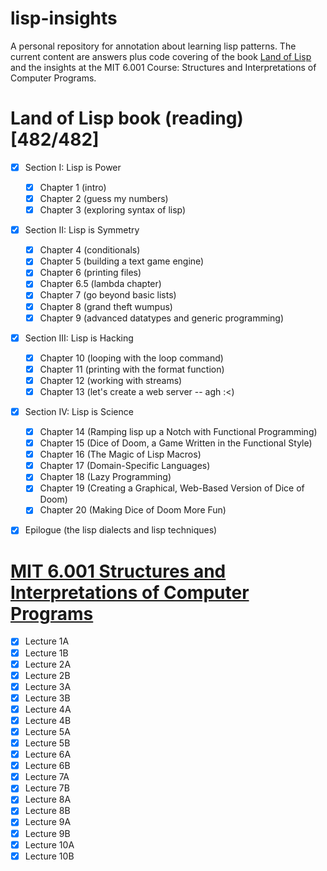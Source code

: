 # lisp-insights
A personal repository for annotation about learning lisp patterns.
The current content are answers plus code covering of the book [Land of Lisp](http://www.landoflisp.com) and the insights at the MIT 6.001 Course: Structures and Interpretations of Computer Programs.


# Land of Lisp book (reading) [482/482]

 - [x] Section I: Lisp is Power
   - [x] Chapter 1 (intro)
   - [x] Chapter 2 (guess my numbers)
   - [x] Chapter 3 (exploring syntax of lisp)
 - [x] Section II: Lisp is Symmetry
   - [x] Chapter 4 (conditionals)
   - [x] Chapter 5 (building a text game engine)
   - [x] Chapter 6 (printing files)
   - [x] Chapter 6.5 (lambda chapter)
   - [x] Chapter 7 (go beyond basic lists)
   - [x] Chapter 8 (grand theft wumpus)
   - [x] Chapter 9 (advanced datatypes and generic programming)
 - [x] Section III: Lisp is Hacking
   - [x] Chapter 10 (looping with the loop command)
   - [x] Chapter 11 (printing with the format function)
   - [x] Chapter 12 (working with streams)
   - [x] Chapter 13 (let's create a web server -- agh :<)
 - [x] Section IV: Lisp is Science
   - [x] Chapter 14 (Ramping lisp up a Notch with Functional Programming)
   - [x] Chapter 15 (Dice of Doom, a Game Written in the Functional Style)
   - [x] Chapter 16 (The Magic of Lisp Macros)
   - [x] Chapter 17 (Domain-Specific Languages)
   - [x] Chapter 18 (Lazy Programming)
   - [x] Chapter 19 (Creating a Graphical, Web-Based Version of Dice of Doom)
   - [x] Chapter 20 (Making Dice of Doom More Fun)
 - [x] Epilogue (the lisp dialects and lisp techniques)


# [MIT 6.001 Structures and Interpretations of Computer Programs](https://www.youtube.com/watch?v=2Op3QLzMgSY&list=PLE18841CABEA24090)

 - [x] Lecture 1A
 - [x] Lecture 1B
 - [x] Lecture 2A
 - [x] Lecture 2B
 - [x] Lecture 3A
 - [x] Lecture 3B
 - [x] Lecture 4A
 - [x] Lecture 4B
 - [x] Lecture 5A
 - [x] Lecture 5B
 - [x] Lecture 6A
 - [x] Lecture 6B
 - [x] Lecture 7A
 - [x] Lecture 7B
 - [x] Lecture 8A
 - [x] Lecture 8B
 - [x] Lecture 9A
 - [x] Lecture 9B
 - [x] Lecture 10A
 - [x] Lecture 10B
